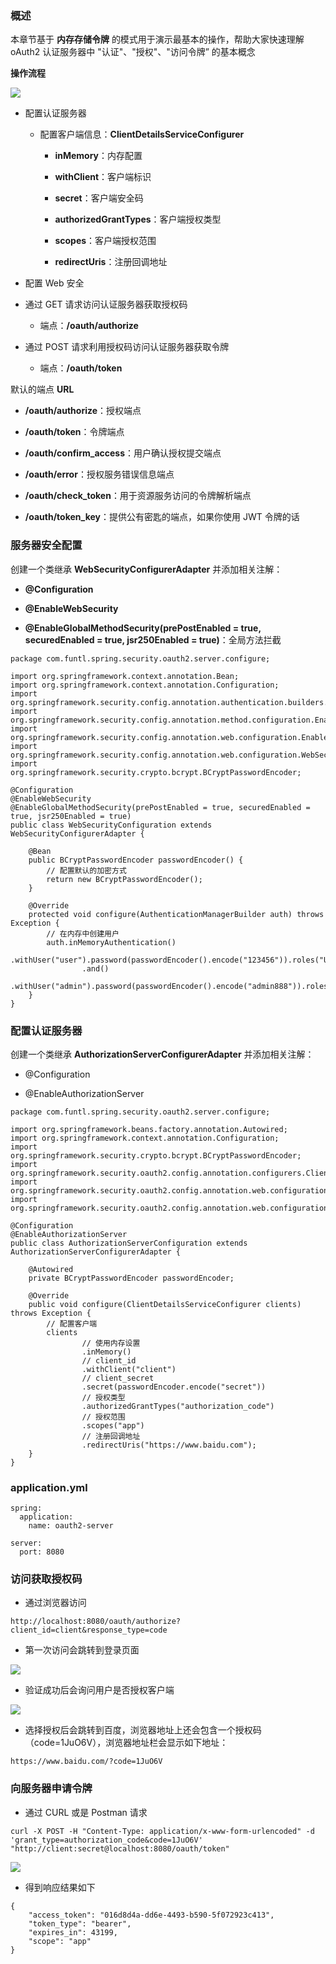 ### 概述

本章节基于 **内存存储令牌** 的模式用于演示最基本的操作，帮助大家快速理解 oAuth2 认证服务器中 "认证"、"授权"、"访问令牌” 的基本概念

**操作流程**

![](../img/11-00000007.png)

- 配置认证服务器

    - 配置客户端信息：**ClientDetailsServiceConfigurer**

        - **inMemory**：内存配置
        
        - **withClient**：客户端标识
        
        - **secret**：客户端安全码
        
        - **authorizedGrantTypes**：客户端授权类型
        
        - **scopes**：客户端授权范围
        
        - **redirectUris**：注册回调地址

- 配置 Web 安全

- 通过 GET 请求访问认证服务器获取授权码

    - 端点：**/oauth/authorize**

- 通过 POST 请求利用授权码访问认证服务器获取令牌

    - 端点：**/oauth/token**

默认的端点 **URL**

- **/oauth/authorize**：授权端点

- **/oauth/token**：令牌端点

- **/oauth/confirm_access**：用户确认授权提交端点

- **/oauth/error**：授权服务错误信息端点

- **/oauth/check_token**：用于资源服务访问的令牌解析端点

- **/oauth/token_key**：提供公有密匙的端点，如果你使用 JWT 令牌的话

### 服务器安全配置

创建一个类继承 **WebSecurityConfigurerAdapter** 并添加相关注解：

- **@Configuration**

- **@EnableWebSecurity**

- **@EnableGlobalMethodSecurity(prePostEnabled = true, securedEnabled = true, jsr250Enabled = true)**：全局方法拦截

```
package com.funtl.spring.security.oauth2.server.configure;

import org.springframework.context.annotation.Bean;
import org.springframework.context.annotation.Configuration;
import org.springframework.security.config.annotation.authentication.builders.AuthenticationManagerBuilder;
import org.springframework.security.config.annotation.method.configuration.EnableGlobalMethodSecurity;
import org.springframework.security.config.annotation.web.configuration.EnableWebSecurity;
import org.springframework.security.config.annotation.web.configuration.WebSecurityConfigurerAdapter;
import org.springframework.security.crypto.bcrypt.BCryptPasswordEncoder;

@Configuration
@EnableWebSecurity
@EnableGlobalMethodSecurity(prePostEnabled = true, securedEnabled = true, jsr250Enabled = true)
public class WebSecurityConfiguration extends WebSecurityConfigurerAdapter {

    @Bean
    public BCryptPasswordEncoder passwordEncoder() {
        // 配置默认的加密方式
        return new BCryptPasswordEncoder();
    }

    @Override
    protected void configure(AuthenticationManagerBuilder auth) throws Exception {
        // 在内存中创建用户
        auth.inMemoryAuthentication()
                .withUser("user").password(passwordEncoder().encode("123456")).roles("USER")
                .and()
                .withUser("admin").password(passwordEncoder().encode("admin888")).roles("ADMIN");
    }
}
```

### 配置认证服务器

创建一个类继承 **AuthorizationServerConfigurerAdapter** 并添加相关注解：

- @Configuration

- @EnableAuthorizationServer

```
package com.funtl.spring.security.oauth2.server.configure;

import org.springframework.beans.factory.annotation.Autowired;
import org.springframework.context.annotation.Configuration;
import org.springframework.security.crypto.bcrypt.BCryptPasswordEncoder;
import org.springframework.security.oauth2.config.annotation.configurers.ClientDetailsServiceConfigurer;
import org.springframework.security.oauth2.config.annotation.web.configuration.AuthorizationServerConfigurerAdapter;
import org.springframework.security.oauth2.config.annotation.web.configuration.EnableAuthorizationServer;

@Configuration
@EnableAuthorizationServer
public class AuthorizationServerConfiguration extends AuthorizationServerConfigurerAdapter {

    @Autowired
    private BCryptPasswordEncoder passwordEncoder;

    @Override
    public void configure(ClientDetailsServiceConfigurer clients) throws Exception {
        // 配置客户端
        clients
                // 使用内存设置
                .inMemory()
                // client_id
                .withClient("client")
                // client_secret
                .secret(passwordEncoder.encode("secret"))
                // 授权类型
                .authorizedGrantTypes("authorization_code")
                // 授权范围
                .scopes("app")
                // 注册回调地址
                .redirectUris("https://www.baidu.com");
    }
}
```

### application.yml

```
spring:
  application:
    name: oauth2-server
    
server:
  port: 8080
```

### 访问获取授权码

- 通过浏览器访问

```
http://localhost:8080/oauth/authorize?client_id=client&response_type=code
```

- 第一次访问会跳转到登录页面

![](../img/11-00000008.png)

- 验证成功后会询问用户是否授权客户端

![](../img/11-00000009.png)

- 选择授权后会跳转到百度，浏览器地址上还会包含一个授权码（code=1JuO6V），浏览器地址栏会显示如下地址：

```
https://www.baidu.com/?code=1JuO6V
```

### 向服务器申请令牌

- 通过 CURL 或是 Postman 请求

```
curl -X POST -H "Content-Type: application/x-www-form-urlencoded" -d 'grant_type=authorization_code&code=1JuO6V'
"http://client:secret@localhost:8080/oauth/token"
```

![](../img/11-00000010.png)

- 得到响应结果如下

```
{
    "access_token": "016d8d4a-dd6e-4493-b590-5f072923c413",
    "token_type": "bearer",
    "expires_in": 43199,
    "scope": "app"
}
```
